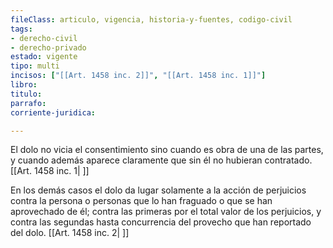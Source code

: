 ```yaml
---
fileClass: articulo, vigencia, historia-y-fuentes, codigo-civil
tags:
- derecho-civil
- derecho-privado
estado: vigente
tipo: multi
incisos: ["[[Art. 1458 inc. 2]]", "[[Art. 1458 inc. 1]]"]
libro:
titulo:
parrafo:
corriente-juridica:

---
```

El dolo no vicia el consentimiento sino cuando es obra de una de las partes, y cuando además aparece claramente que sin él no hubieran contratado. [[Art. 1458 inc. 1| ]]

En los demás casos el dolo da lugar solamente a la acción de perjuicios contra la persona o personas que lo han fraguado o que se han aprovechado de él; contra las primeras por el total valor de los perjuicios, y contra las segundas hasta concurrencia del provecho que han reportado del dolo. [[Art. 1458 inc. 2| ]]